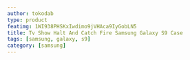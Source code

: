 ```yaml
---
author: tokodab
type: product
featimg: 1WI938PHSKxIwdimo9jVHAca9IyGobLN5
title: Tv Show Halt And Catch Fire Samsung Galaxy S9 Case
tags: [samsung, galaxy, s9]
category: [samsung]
---
```

